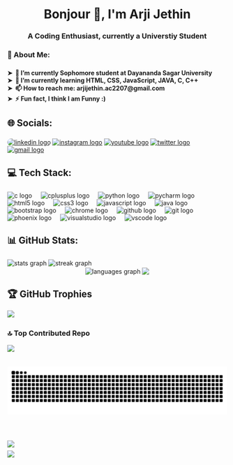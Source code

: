 <h1 align="center">Bonjour 👋, I'm Arji Jethin</h1>


###
<h3 align="center">A Coding Enthusiast, currently a Universtiy Student</h3>
<h3 align="left">💫 About Me:</h3>

###

<h4 align="left">➤‎ ‎ 🔭 I’m currently Sophomore student at Dayananda Sagar University<br>➤‎ ‎ 🌱‎ I’m currently learning HTML, CSS, JavaScript, JAVA, C, C++<br>➤‎ ‎ 📫 How to reach me: arjijethin.ac2207@gmail.com<br>➤ ‎ ⚡ Fun fact, I think I am Funny :)</h4>

###

<h2 align="left">🌐 Socials:</h2>

###

<div align="left">
  <a href="https://www.linkedin.com/in/arji-jethin-naga-sai-eswar-345138278/" target="_blank" style="display: inline-block; margin: 0;">
    <img style="border-radius: 25vh;" src="https://raw.githubusercontent.com/rahuldkjain/github-profile-readme-generator/master/src/images/icons/Social/linked-in-alt.svg" height="40" width="60" alt="linkedin logo" />
  </a>
  <a href="https://www.instagram.com/eswararji07/" target="_blank" style="display: inline-block; margin: 0;">
    <img src="https://raw.githubusercontent.com/rahuldkjain/github-profile-readme-generator/master/src/images/icons/Social/instagram.svg" height="40" width="60" alt="instagram logo" />
  </a>
  <a href="https://www.youtube.com/@mrphoenix2518" target="_blank" style="display: inline-block; margin: 0;">
    <img src="https://raw.githubusercontent.com/rahuldkjain/github-profile-readme-generator/master/src/images/icons/Social/youtube.svg" height="40" width="60" alt="youtube logo" />
  </a>
  <a href="https://x.com/ArjiJethin51993" target="_blank" style="display: inline-block; margin: 0;">
    <img src="https://raw.githubusercontent.com/rahuldkjain/github-profile-readme-generator/master/src/images/icons/Social/twitter.svg" height="40" width="60" alt="twitter logo" />
  </a>
  <a href="mailto:arjijethin.ac2207@gmail.com" target="_blank" style="display: inline-block; margin: 0;">
    <img src="https://upload.wikimedia.org/wikipedia/commons/7/7e/Gmail_icon_%282020%29.svg" height="40" width="60" alt="gmail logo" />
  </a>
</div>


###

<h2 align="left">💻 Tech Stack:</h2>

###

<div align="left">
  <img src="https://cdn.jsdelivr.net/gh/devicons/devicon/icons/c/c-original.svg" height="30" alt="c logo"  />
  <img width="12" />
  <img src="https://cdn.jsdelivr.net/gh/devicons/devicon/icons/cplusplus/cplusplus-plain.svg" height="30" alt="cplusplus logo"  />
  <img width="12" />
  <img src="https://cdn.jsdelivr.net/gh/devicons/devicon/icons/python/python-original.svg" height="30" alt="python logo"  />
  <img width="12" />
  <img src="https://cdn.jsdelivr.net/gh/devicons/devicon/icons/pycharm/pycharm-original.svg" height="30" alt="pycharm logo"  />
  <img width="12" />
  <img src="https://cdn.jsdelivr.net/gh/devicons/devicon/icons/html5/html5-plain.svg" height="30" alt="html5 logo"  />
  <img width="12" />
  <img src="https://cdn.jsdelivr.net/gh/devicons/devicon/icons/css3/css3-plain.svg" height="30" alt="css3 logo"  />
  <img width="12" />
  <img src="https://cdn.jsdelivr.net/gh/devicons/devicon/icons/javascript/javascript-plain.svg" height="30" alt="javascript logo"  />
  <img width="12" />
  <img src="https://cdn.jsdelivr.net/gh/devicons/devicon/icons/java/java-original.svg" height="30" alt="java logo"  />
  <img width="12" />
  <img src="https://cdn.jsdelivr.net/gh/devicons/devicon/icons/bootstrap/bootstrap-original-wordmark.svg" height="30" alt="bootstrap logo"  />
  <img width="12" />
  <img src="https://cdn.jsdelivr.net/gh/devicons/devicon/icons/chrome/chrome-plain.svg" height="30" alt="chrome logo"  />
  <img width="12" />
  <img src="https://cdn.simpleicons.org/github/181717" height="30" alt="github logo"  />
  <img width="12" />
  <img src="https://cdn.jsdelivr.net/gh/devicons/devicon/icons/git/git-original-wordmark.svg" height="30" alt="git logo"  />
  <img width="12" />
  <img src="https://cdn.jsdelivr.net/gh/devicons/devicon/icons/phoenix/phoenix-original.svg" height="30" alt="phoenix logo"  />
  <img width="12" />
  <img src="https://cdn.jsdelivr.net/gh/devicons/devicon/icons/visualstudio/visualstudio-plain.svg" height="30" alt="visualstudio logo"  />
  <img width="12" />
  <img src="https://cdn.jsdelivr.net/gh/devicons/devicon/icons/vscode/vscode-original.svg" height="30" alt="vscode logo"  />
</div>

###

<h2 align="left">📊 GitHub Stats:</h2>

###

<div align="left">
  <img src="https://github-readme-stats.vercel.app/api?username=arjijethin&show_icons=true&theme=ambient_gradient&hide_title=false&hide_rank=false&show_icons=true&include_all_commits=true&count_private=false&disable_animations=false&locale=en&hide_border=false" height="200" alt="stats graph"  />
  <img src="https://streak-stats.demolab.com?user=ArjiJethin&locale=en&mode=daily&theme=ambient_gradient&hide_border=false&border_radius=5" height="200" alt="streak graph"  />
  <br/>
  <a href="https://github-readme-stats.vercel.app/api/top-langs?username=ArjiJethin&locale=en&hide_title=false&layout=compact&card_width=320&langs_count=12&theme=material-palenight&hide_border=false" target="_blank" title="Top Used Languages">
  </a>  
</div>
<div align="center">
<img align="center" src="https://github-readme-stats.vercel.app/api/top-langs/?username=arjijethin&layout=donut&theme=ambient_gradient&locale=en&hide_title=false&langs_count=12&hide_border=false" height="250" width="" alt="languages graph" />
<img align="center" src="https://miro.medium.com/v2/resize:fit:996/1*2X4kX8wkfbtBFu9Zack_IA.gif" height=250> 
</div>

###



## 🏆 GitHub Trophies
![](https://github-profile-trophy.vercel.app/?username=ArjiJethin&theme=tokyonight&no-frame=false&no-bg=true&margin-w=4)


### 🔝 Top Contributed Repo
![](https://github-contributor-stats.vercel.app/api?username=ArjiJethin&limit=5&theme=ambient_gradient&combine_all_yearly_contributions=true)

<br clear="both">

<img src="https://raw.githubusercontent.com/ArjiJethin/ArjiJethin/output/snake.svg" alt="Snake animation" />

###

<h1 align="left"></h1>

###

<br clear="both">

<img align="left" src="https://visitor-badge.laobi.icu/badge?page_id=ArjiJethin.ArjiJethin&left_color=darkcyan&left_text=Profile%20Views"  />

###

<a href="https://youtu.be/dQw4w9WgXcQ?si=hLXYXbSuJlLEFMHG" target="_blank" title="hehe :)" rel="noopener noreferrer">
<img src="https://i.kym-cdn.com/photos/images/original/000/890/053/f87.gif" height=40>
</a>

 ###
